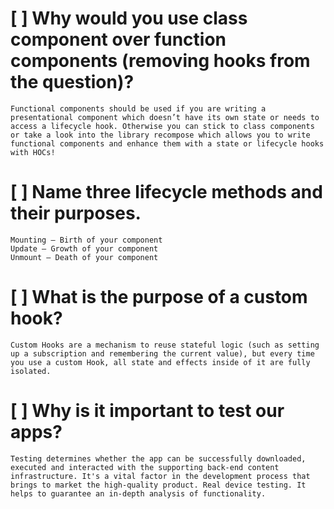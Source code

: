 # [ ] Why would you use class component over function components (removing hooks from the question)?

    Functional components should be used if you are writing a presentational component which doesn’t have its own state or needs to access a lifecycle hook. Otherwise you can stick to class components or take a look into the library recompose which allows you to write functional components and enhance them with a state or lifecycle hooks with HOCs!

# [ ] Name three lifecycle methods and their purposes.

    Mounting – Birth of your component
    Update – Growth of your component
    Unmount – Death of your component

# [ ] What is the purpose of a custom hook?

    Custom Hooks are a mechanism to reuse stateful logic (such as setting up a subscription and remembering the current value), but every time you use a custom Hook, all state and effects inside of it are fully isolated.

# [ ] Why is it important to test our apps?

    Testing determines whether the app can be successfully downloaded, executed and interacted with the supporting back-end content infrastructure. It's a vital factor in the development process that brings to market the high-quality product. Real device testing. It helps to guarantee an in-depth analysis of functionality.